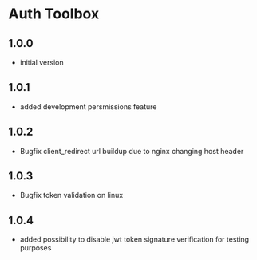 # Auth Toolbox

## 1.0.0

- initial version

## 1.0.1

- added development persmissions feature

## 1.0.2

- Bugfix client_redirect url buildup due to nginx changing host header

## 1.0.3

- Bugfix token validation on linux

## 1.0.4

- added possibility to disable jwt token signature verification for testing purposes